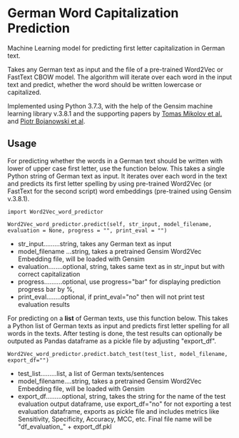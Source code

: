 # German Word Capitalization Prediction
Machine Learning model for predicting first letter capitalization in German text.

Takes any German text as input and the file of a pre-trained Word2Vec or FastText CBOW model. The algorithm will iterate over each word in the input text and predict, whether the word should be written lowercase or capitalized.

Implemented using Python 3.7.3, with the help of the Gensim machine learning library v.3.8.1 and the supporting papers by [Tomas Mikolov et al.](https://arxiv.org/abs/1301.3781) and [Piotr Bojanowski et al](https://arxiv.org/abs/1607.04606).

## Usage

For predicting whether the words in a German text should be written with lower of upper case first letter, use the function below.
This takes a single Python string of German text as input. It iterates over each word in the text and predicts its first letter spelling by using pre-trained Word2Vec (or FastText for the second script) word embeddings (pre-trained using Gensim v.3.8.1).


``
import Word2Vec_word_predictor
``

``
Word2Vec_word_predictor.predict(self, str_input, model_filename, evaluation = None, progress = "", print_eval = "")
``

- str_input.........string, takes any German text as input
- model_filename ...string, takes a pretrained Gensim Word2Vec Embedding file, will be loaded with Gensim 
- evaluation........optional, string, takes same text as in str_input but with correct capitalization
- progress..........optional, use progress="bar" for displaying prediction progress bar by %,
- print_eval........optional, if print_eval="no" then will not print test evaluation results


For predicting on a **list** of German texts, use this function below.
This takes a Python list of German texts as input and predicts first letter spelling for all words in the texts. After testing is done, the test results can optionally be outputed as Pandas dataframe as a pickle file by adjusting "export_df".


``
Word2Vec_word_predictor.predict.batch_test(test_list, model_filename, export_df="")
``

- test_list.........list, a list of German texts/sentences
- model_filename....string, takes a pretrained Gensim Word2Vec Embedding file, will be loaded with Gensim
- export_df.........optional, string, takes the string for the name of the test evaluation output dataframe,
                    use export_df="no" for not exporting a test evaluation dataframe, 
                    exports as pickle file and includes metrics like Sensitivity, Specificity, 
                    Accuracy, MCC, etc. Final file name will be "df_evaluation_" + export_df.pkl
